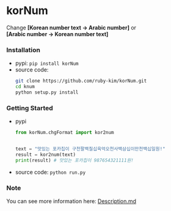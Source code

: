 # korNum
Change **[Korean number text -> Arabic number]** or<br>
**[Arabic number -> Korean number text]**

### Installation
* pypi: ```pip install korNum```
* source code:
  ```bash
  git clone https://github.com/ruby-kim/korNum.git
  cd knum
  python setup.py install
  ```

### Getting Started
* pypi
  ```python
  from korNum.chgFormat import kor2num
  
  
  text = "맛있는 포카칩이 구천팔백칠십육억오천사백삼십이만천백십일원!"
  result = kor2num(text)
  print(result) # 맛있는 포카칩이 987654321111원!
  ```
* source code:
  ```python run.py```

### Note
You can see more information here: [Description.md](https://github.com/study-ai-data/korNum/blob/master/Description.md)

